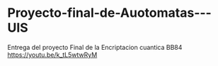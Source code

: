 # Proyecto-final-de-Auotomatas---UIS
Entrega del proyecto Final de la Encriptacion cuantica BB84
https://youtu.be/k_tL5wtwRyM
